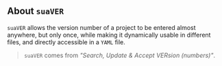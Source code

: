 About `suaVER`
-------------

`suaVER` allows the version number of a project to be entered almost anywhere, but only once, while making it dynamically usable in different files, and directly accessible in a `YAML` file.

> `suaVER` comes from *"Search, Update & Accept VERsion (numbers)"*.
